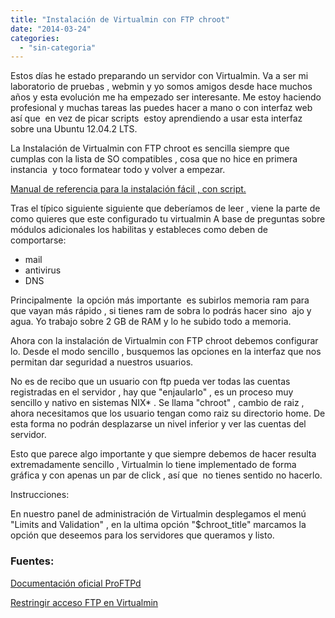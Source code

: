 ```yaml
---
title: "Instalación de Virtualmin con FTP chroot"
date: "2014-03-24"
categories: 
  - "sin-categoria"
---
```


Estos días he estado preparando un servidor con Virtualmin. Va a ser mi laboratorio de pruebas , webmin y yo somos amigos desde hace muchos años y esta evolución me ha empezado ser interesante. Me estoy haciendo profesional y muchas tareas las puedes hacer a mano o con interfaz web así que  en vez de picar scripts  estoy aprendiendo a usar esta interfaz sobre una Ubuntu 12.04.2 LTS.

La Instalación de Virtualmin con FTP chroot es sencilla siempre que cumplas con la lista de SO compatibles , cosa que no hice en primera instancia  y toco formatear todo y volver a empezar.

[Manual de referencia para la instalación fácil , con script.](https://www.virtualmin.com/documentation/installation/automated "Automated Virtualmin Installation")

Tras el típico siguiente siguiente que deberíamos de leer , viene la parte de como quieres que este configurado tu virtualmin A base de preguntas sobre módulos adicionales los habilitas y estableces como deben de comportarse:

- mail
- antivirus
- DNS

Principalmente  la opción más importante  es subirlos memoria ram para que vayan más rápido , si tienes ram de sobra lo podrás hacer sino  ajo y agua. Yo trabajo sobre 2 GB de RAM y lo he subido todo a memoria.

Ahora con la instalación de Virtualmin con FTP chroot debemos configurar lo. Desde el modo sencillo , busquemos las opciones en la interfaz que nos permitan dar seguridad a nuestros usuarios.

No es de recibo que un usuario con ftp pueda ver todas las cuentas registradas en el servidor , hay que "enjaularlo" , es un proceso muy sencillo y nativo en sistemas NIX\* . Se llama "chroot" , cambio de raiz ,  ahora necesitamos que los usuario tengan como raiz su directorio home. De esta forma no podrán desplazarse un nivel inferior y ver las cuentas del servidor.

Esto que parece algo importante y que siempre debemos de hacer resulta extremadamente sencillo , Virtualmin lo tiene implementado de forma gráfica y con apenas un par de click , así que  no tienes sentido no hacerlo.

Instrucciones:

En nuestro panel de administración de Virtualmin desplegamos el menú "Limits and Validation" , en la ultima opción "$chroot\_title" marcamos la opción que deseemos para los servidores que queramos y listo.

### Fuentes:

[Documentación oficial ProFTPd](https://www.proftpd.org/docs/howto/Chroot.html "Documentación oficial ProFTPd")

[Restringir acceso FTP en Virtualmin](https://fruteroloco.es/content/restringir-acceso-ftp-en-virtualmin "restringir-acceso-ftp-en-virtualmin")
